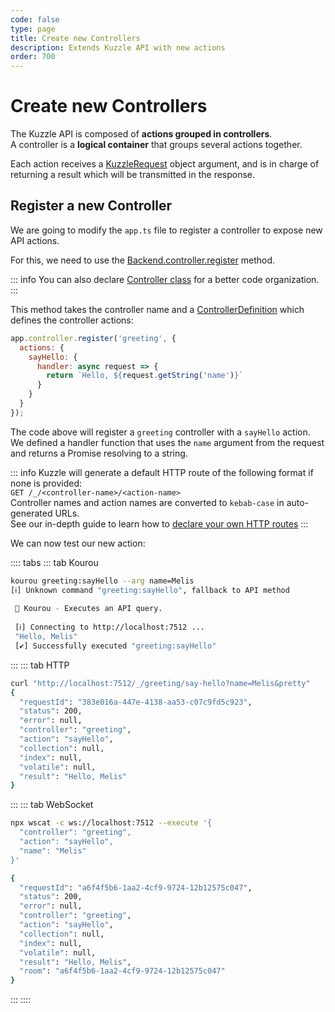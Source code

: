 ```yaml
---
code: false
type: page
title: Create new Controllers
description: Extends Kuzzle API with new actions
order: 700
---
```


# Create new Controllers

The Kuzzle API is composed of **actions grouped in controllers**.  
A controller is a **logical container** that groups several actions together.

Each action receives a [KuzzleRequest](/core/2/framework/classes/kuzzle-request) object argument, and is in charge of returning a result which will be transmitted in the response.  

## Register a new Controller

We are going to modify the `app.ts` file to register a controller to expose new API actions.

For this, we need to use the [Backend.controller.register](/core/2/framework/classes/backend-controller/register) method.

::: info
You can also declare [Controller class](/core/2/guides/develop-on-kuzzle/api-controllers#use-a-controller-class) for a better code organization.  
:::

This method takes the controller name and a [ControllerDefinition](/core/2/framework/types/controller-definition) which defines the controller actions:

```js
app.controller.register('greeting', {
  actions: {
    sayHello: {
      handler: async request => {
        return `Hello, ${request.getString('name')}`
      }
    }
  }
});
```

The code above will register a `greeting` controller with a `sayHello` action.  
We defined a handler function that uses the `name` argument from the request and returns a Promise resolving to a string.  

::: info
Kuzzle will generate a default HTTP route of the following format if none is provided:   
`GET /_/<controller-name>/<action-name>`  
Controller names and action names are converted to `kebab-case` in auto-generated URLs.  
See our in-depth guide to learn how to [declare your own HTTP routes](/core/2/guides/develop-on-kuzzle/api-controllers#http-routes)
:::

We can now test our new action:

:::: tabs
::: tab Kourou

```bash
kourou greeting:sayHello --arg name=Melis
[ℹ] Unknown command "greeting:sayHello", fallback to API method
 
 🚀 Kourou - Executes an API query.
 
 [ℹ] Connecting to http://localhost:7512 ...
 "Hello, Melis"
 [✔] Successfully executed "greeting:sayHello"
```

:::
::: tab HTTP

```bash
curl "http://localhost:7512/_/greeting/say-hello?name=Melis&pretty"
{
  "requestId": "383e016a-447e-4138-aa53-c07c9fd5c923",
  "status": 200,
  "error": null,
  "controller": "greeting",
  "action": "sayHello",
  "collection": null,
  "index": null,
  "volatile": null,
  "result": "Hello, Melis"
}
```

:::
::: tab WebSocket

```bash
npx wscat -c ws://localhost:7512 --execute '{
  "controller": "greeting",
  "action": "sayHello",
  "name": "Melis"
}'

{
  "requestId": "a6f4f5b6-1aa2-4cf9-9724-12b12575c047",
  "status": 200,
  "error": null,
  "controller": "greeting",
  "action": "sayHello",
  "collection": null,
  "index": null,
  "volatile": null,
  "result": "Hello, Melis",
  "room": "a6f4f5b6-1aa2-4cf9-9724-12b12575c047"
}
```

:::
::::

<GuidesLinks 
  :prev="{ text: 'Create new Controllers', url: '/guides/getting-started/write-application/' }" 
  :next="{ text: 'Customize API Behavior', url: '/guides/getting-started/customize-api-behavior/' }" 
/>
